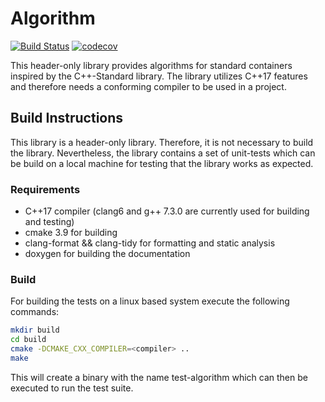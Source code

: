 # Algorithm
[![Build Status](https://travis-ci.org/engelphi/algorithm.svg?branch=master)](https://travis-ci.org/engelphi/algorithm)
[![codecov](https://codecov.io/gh/engelphi/algorithm/branch/master/graph/badge.svg)](https://codecov.io/gh/engelphi/algorithm)

This header-only library provides algorithms for standard containers inspired by
the C++-Standard library. The library utilizes C++17 features and therefore needs a conforming
compiler to be used in a project.

## Build Instructions

This library is a header-only library. Therefore, it is not necessary to build the library.
Nevertheless, the library contains a set of unit-tests which can be build on a local machine for 
testing that the library works as expected.

### Requirements

- C++17 compiler (clang6 and g++ 7.3.0 are currently used for building and testing)
- cmake 3.9 for building
- clang-format && clang-tidy for formatting and static analysis
- doxygen for building the documentation

### Build

For building the tests on a linux based system execute the following commands:

```bash
mkdir build
cd build
cmake -DCMAKE_CXX_COMPILER=<compiler> ..
make
```

This will create a binary with the name test-algorithm which can then be executed to run the
test suite.

